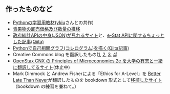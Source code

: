 ## 作ったものなど
* [Pythonの学習用教材](https://python-koza.com)([ykiu](https://github.com/ykiu)さんとの共作)
* [青果物の卸売価格及び数量の推移](https://immense-bastion-39201.herokuapp.com)
* [政府統計APIの中身(JSON)が見れるサイト](https://e-stat-api-preview.herokuapp.com/estat)と、[e-Stat APIに関するちょっとした記事(Qiita)](https://qiita.com/MToyokura/items/515e88780f50dc84e7b3)
* [Pythonで自己相関グラフ(コレログラム)を描く(Qiita記事)](https://qiita.com/MToyokura/items/8a58cb43e634e6421834)
* Creative Commons blog を翻訳したもの([1](https://creativecommons.jp/2018/09/20/8881/), [2](https://creativecommons.jp/2018/09/28/blender-institute%e3%81%aeton-roosendaal%e3%81%8c%e8%aa%9e%e3%82%8b%e3%80%81%e3%82%aa%e3%83%bc%e3%83%97%e3%83%b3%e3%83%a9%e3%82%a4%e3%82%bb%e3%83%b3%e3%82%b9%e3%81%ae%e6%b4%bb%e7%94%a8%e3%81%a8/), [3](https://creativecommons.jp/2018/11/04/mike-winkelmann-%e5%88%a5%e5%90%8d-beeple%e3%81%ae%e3%82%a2%e3%83%bc%e3%83%88%e3%81%a8every-day%e3%81%ab%e3%81%a4%e3%81%84%e3%81%a6/), [4](https://creativecommons.jp/2020/04/01/%e4%bb%8a%e3%81%93%e3%81%9d%e3%82%aa%e3%83%bc%e3%83%97%e3%83%b3%e3%82%a2%e3%82%af%e3%82%bb%e3%82%b9%e3%83%9d%e3%83%aa%e3%82%b7%e3%83%bc%e3%81%8c%e9%87%8d%e8%a6%81%e3%81%aa%e3%81%a8%e3%81%8d%e3%81%a0/))
* [OpenStax CNX の Principles of Microeconomics 2e を大学の有志と一緒に翻訳してるサイト](https://mtoyokura.github.io/Principles-of-Microeconomics-2e-Japanese/)(休止中)
* Mark Dimmock と Andrew Fisherによる「Ethics for A-Level」を [Better Late Than Never](https://medium.com/@BetterLateThanNever)が翻訳したものを bookdown 形式として[移植したサイト](https://mtoyokura.github.io/Ethics-for-A-Level-Japanese/)（bookdown の練習を兼ねて。）
